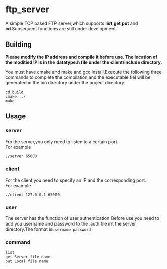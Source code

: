 ftp_server
==========

A simple TCP based FTP server,which supports **list**,**get**,**put** and **cd**.Subsequent functions are still under development.

## Building

**Please modify the IP address and compile it before use. The location of the moditied IP is in the datatype.h file under the client/include directory.**  

You must have cmake and make and gcc install.Execute the following three commands to complete the compilation,and the executable fiel will be generated in the bin directory under the project directory.  
```
cd build  
cmake ../
make
```

## Usage  

### server

Fro the server,you only need to listen to a certain port.  
For example  
```
./server 65000
```

### client

For the client,you need to specify an IP and the corresponding port.  
For example  
```
./client 127.0.0.1 65000
```

### user
The server has the function of user authentication.Before use,you need to add you username and password to the .auth file int the server directory.The format is`username password`

### command
```
list
get Server file name
put Local file name
```
